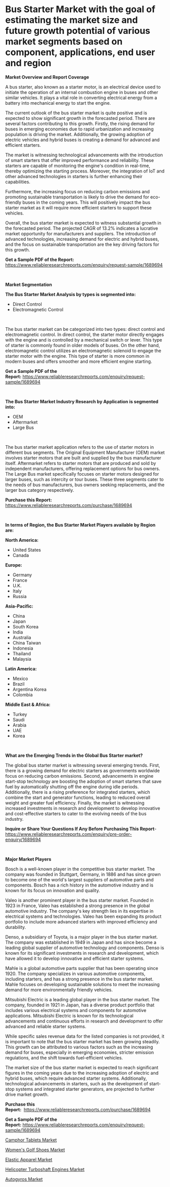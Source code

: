 <p><h1>Bus Starter Market with the goal of estimating the market size and future growth potential of various market segments based on component, applications, end user and region</h1></p><p><strong>Market Overview and Report Coverage</strong></p>
<p><p>A bus starter, also known as a starter motor, is an electrical device used to initiate the operation of an internal combustion engine in buses and other similar vehicles. It plays a vital role in converting electrical energy from a battery into mechanical energy to start the engine.</p><p>The current outlook of the bus starter market is quite positive and is expected to show significant growth in the forecasted period. There are several factors contributing to this growth. Firstly, the rising demand for buses in emerging economies due to rapid urbanization and increasing population is driving the market. Additionally, the growing adoption of electric vehicles and hybrid buses is creating a demand for advanced and efficient starters.</p><p>The market is witnessing technological advancements with the introduction of smart starters that offer improved performance and reliability. These starters are capable of monitoring the engine's condition in real-time, thereby optimizing the starting process. Moreover, the integration of IoT and other advanced technologies in starters is further enhancing their capabilities.</p><p>Furthermore, the increasing focus on reducing carbon emissions and promoting sustainable transportation is likely to drive the demand for eco-friendly buses in the coming years. This will positively impact the bus starter market as it will require more efficient starters to support these vehicles.</p><p>Overall, the bus starter market is expected to witness substantial growth in the forecasted period. The projected CAGR of 13.2% indicates a lucrative market opportunity for manufacturers and suppliers. The introduction of advanced technologies, increasing demand for electric and hybrid buses, and the focus on sustainable transportation are the key driving factors for this growth.</p></p>
<p><strong>Get a Sample PDF of the Report:</strong> <a href="https://www.reliableresearchreports.com/enquiry/request-sample/1689694">https://www.reliableresearchreports.com/enquiry/request-sample/1689694</a></p>
<p>&nbsp;</p>
<p><strong>Market Segmentation</strong></p>
<p><strong>The Bus Starter Market Analysis by types is segmented into:</strong></p>
<p><ul><li>Direct Control</li><li>Electromagnetic Control</li></ul></p>
<p>&nbsp;</p>
<p><p>The bus starter market can be categorized into two types: direct control and electromagnetic control. In direct control, the starter motor directly engages with the engine and is controlled by a mechanical switch or lever. This type of starter is commonly found in older models of buses. On the other hand, electromagnetic control utilizes an electromagnetic solenoid to engage the starter motor with the engine. This type of starter is more common in modern buses and offers smoother and more efficient engine starting.</p></p>
<p><strong>Get a Sample PDF of the Report:</strong>&nbsp;<a href="https://www.reliableresearchreports.com/enquiry/request-sample/1689694">https://www.reliableresearchreports.com/enquiry/request-sample/1689694</a></p>
<p>&nbsp;</p>
<p><strong>The Bus Starter Market Industry Research by Application is segmented into:</strong></p>
<p><ul><li>OEM</li><li>Aftermarket</li><li>Large Bus</li></ul></p>
<p>&nbsp;</p>
<p><p>The bus starter market application refers to the use of starter motors in different bus segments. The Original Equipment Manufacturer (OEM) market involves starter motors that are built and supplied by the bus manufacturer itself. Aftermarket refers to starter motors that are produced and sold by independent manufacturers, offering replacement options for bus owners. The Large Bus market specifically focuses on starter motors designed for larger buses, such as intercity or tour buses. These three segments cater to the needs of bus manufacturers, bus owners seeking replacements, and the larger bus category respectively.</p></p>
<p><strong>Purchase this Report:</strong>&nbsp; <a href="https://www.reliableresearchreports.com/purchase/1689694">https://www.reliableresearchreports.com/purchase/1689694</a></p>
<p>&nbsp;</p>
<p><strong>In terms of Region, the Bus Starter Market Players available by Region are:</strong></p>
<p>
    <p> <strong> North America: </strong>
        <ul>
            <li>United States</li>
            <li>Canada</li>
        </ul>
        </p> 
    <p> <strong> Europe: </strong>
        <ul>
            <li>Germany</li>
            <li>France</li>
            <li>U.K.</li>
            <li>Italy</li>
            <li>Russia</li>
        </ul>
        </p> 
    <p> <strong> Asia-Pacific: </strong>
        <ul>
            <li>China</li>
            <li>Japan</li>
            <li>South Korea</li>
            <li>India</li>
            <li>Australia</li>
            <li>China Taiwan</li>
            <li>Indonesia</li>
            <li>Thailand</li>
            <li>Malaysia</li>
        </ul>
        </p> 
    <p> <strong> Latin America: </strong>
        <ul>
            <li>Mexico</li>
            <li>Brazil</li>
            <li>Argentina Korea</li>
            <li>Colombia</li>
        </ul>
        </p> 
    <p> <strong> Middle East & Africa: </strong>
        <ul>
            <li>Turkey</li>
            <li>Saudi</li>
            <li>Arabia</li>
            <li>UAE</li>
            <li>Korea</li>
        </ul>
    </p>
    </p>
<p>&nbsp;</p>
<p><strong>What are the Emerging Trends in the Global Bus Starter market?</strong></p>
<p><p>The global bus starter market is witnessing several emerging trends. First, there is a growing demand for electric starters as governments worldwide focus on reducing carbon emissions. Second, advancements in engine start-stop technology are boosting the adoption of smart starters that save fuel by automatically shutting off the engine during idle periods. Additionally, there is a rising preference for integrated starters, which combine the start and generator functions, leading to reduced overall weight and greater fuel efficiency. Finally, the market is witnessing increased investments in research and development to develop innovative and cost-effective starters to cater to the evolving needs of the bus industry.</p></p>
<p><strong>Inquire or Share Your Questions If Any Before Purchasing This Report</strong>- <a href="https://www.reliableresearchreports.com/enquiry/pre-order-enquiry/1689694">https://www.reliableresearchreports.com/enquiry/pre-order-enquiry/1689694</a></p>
<p>&nbsp;</p>
<p><strong>Major Market Players</strong></p>
<p><p>Bosch is a well-known player in the competitive bus starter market. The company was founded in Stuttgart, Germany, in 1886 and has since grown to become one of the world's largest suppliers of automotive parts and components. Bosch has a rich history in the automotive industry and is known for its focus on innovation and quality.</p><p>Valeo is another prominent player in the bus starter market. Founded in 1923 in France, Valeo has established a strong presence in the global automotive industry. The company's key strength lies in its expertise in electrical systems and technologies. Valeo has been expanding its product portfolio to include more advanced starters with improved efficiency and durability.</p><p>Denso, a subsidiary of Toyota, is a major player in the bus starter market. The company was established in 1949 in Japan and has since become a leading global supplier of automotive technology and components. Denso is known for its significant investments in research and development, which have allowed it to develop innovative and efficient starter systems.</p><p>Mahle is a global automotive parts supplier that has been operating since 1920. The company specializes in various automotive components, including starters, and has a strong presence in the bus starter market. Mahle focuses on developing sustainable solutions to meet the increasing demand for more environmentally friendly vehicles.</p><p>Mitsubishi Electric is a leading global player in the bus starter market. The company, founded in 1921 in Japan, has a diverse product portfolio that includes various electrical systems and components for automotive applications. Mitsubishi Electric is known for its technological advancements and continuous efforts in research and development to offer advanced and reliable starter systems.</p><p>While specific sales revenue data for the listed companies is not provided, it is important to note that the bus starter market has been growing steadily. This growth can be attributed to various factors such as the increasing demand for buses, especially in emerging economies, stricter emission regulations, and the shift towards fuel-efficient vehicles.</p><p>The market size of the bus starter market is expected to reach significant figures in the coming years due to the increasing adoption of electric and hybrid buses, which require advanced starter systems. Additionally, technological advancements in starters, such as the development of start-stop systems and integrated starter generators, are projected to further drive market growth.</p></p>
<p><strong>Purchase this Report:</strong>&nbsp;&nbsp;<a href="https://www.reliableresearchreports.com/purchase/1689694">https://www.reliableresearchreports.com/purchase/1689694</a></p>
<p></p>
<p><strong>Get a Sample PDF of the Report:</strong>&nbsp;<a href="https://www.reliableresearchreports.com/enquiry/request-sample/1689694">https://www.reliableresearchreports.com/enquiry/request-sample/1689694</a></p>
<p><p><a href="https://medium.com/@avaalsop666/camphor-tablets-market-analysis-its-cagr-market-segmentation-and-global-industry-overview-7532b843eb88">Camphor Tablets Market</a></p><p><a href="https://medium.com/@linabernier/analyzing-womens-golf-shoes-market-global-industry-perspective-and-forecast-2023-to-2030-ac630a9c6e7f">Women's Golf Shoes Market</a></p><p><a href="https://medium.com/@twiladurgan/elastic-apparel-market-size-cagr-trends-2024-2030-3a496132f6be">Elastic Apparel Market</a></p><p><a href="https://github.com/luckyshygirl/Market-Research-Report-List-1/blob/main/helicopter-turboshaft-engines-market.md">Helicopter Turboshaft Engines Market</a></p><p><a href="https://github.com/vimar16th/Market-Research-Report-List-1/blob/main/autogyros-market.md">Autogyros Market</a></p></p>
